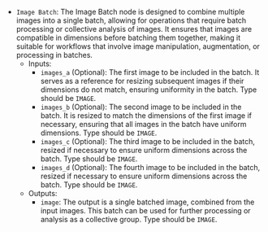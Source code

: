 - `Image Batch`: The Image Batch node is designed to combine multiple images into a single batch, allowing for operations that require batch processing or collective analysis of images. It ensures that images are compatible in dimensions before batching them together, making it suitable for workflows that involve image manipulation, augmentation, or processing in batches.
    - Inputs:
        - `images_a` (Optional): The first image to be included in the batch. It serves as a reference for resizing subsequent images if their dimensions do not match, ensuring uniformity in the batch. Type should be `IMAGE`.
        - `images_b` (Optional): The second image to be included in the batch. It is resized to match the dimensions of the first image if necessary, ensuring that all images in the batch have uniform dimensions. Type should be `IMAGE`.
        - `images_c` (Optional): The third image to be included in the batch, resized if necessary to ensure uniform dimensions across the batch. Type should be `IMAGE`.
        - `images_d` (Optional): The fourth image to be included in the batch, resized if necessary to ensure uniform dimensions across the batch. Type should be `IMAGE`.
    - Outputs:
        - `image`: The output is a single batched image, combined from the input images. This batch can be used for further processing or analysis as a collective group. Type should be `IMAGE`.
